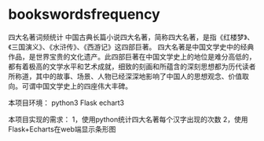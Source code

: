 # bookswordsfrequency
四大名著词频统计
中国古典长篇小说四大名著，简称四大名著，是指《红楼梦》、《三国演义》、《水浒传》、《西游记》这四部巨著。 四大名著是中国文学史中的经典作品，是世界宝贵的文化遗产。此四部巨著在中国文学史上的地位是难分高低的，都有着极高的文学水平和艺术成就，细致的刻画和所蕴含的深刻思想都为历代读者所称道，其中的故事、场景、人物已经深深地影响了中国人的思想观念、价值取向。可谓中国文学史上的四座伟大丰碑。

本项目环境：
python3 
Flask
echart3

本项目实现的需求：
1，使用python统计四大名著每个汉字出现的次数
2，使用Flask+Echarts在web端显示条形图
